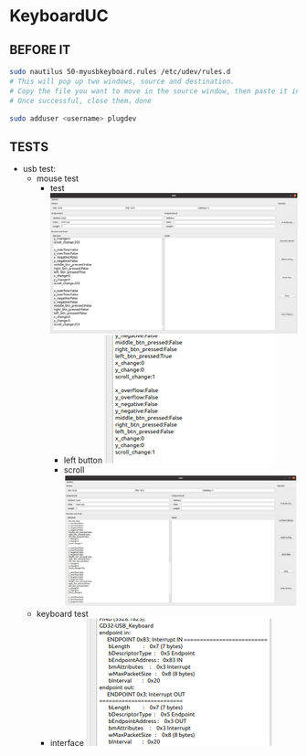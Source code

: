 # KeyboardUC

## BEFORE IT

```bash
sudo nautilus 50-myusbkeyboard.rules /etc/udev/rules.d
# This will pop up two windows, source and destination. 
# Copy the file you want to move in the source window, then paste it in the destination window.
# Once successful, close them，done
```

```bash
sudo adduser <username> plugdev
```

## TESTS

+ usb test:
  + mouse test
    + test ![test](resources/usbtest.png)
      + left button ![mouse test left button](resources/usb_mouse_test_left_btn.png)
      + scroll ![mouse test scroll](resources/receive_mouse_data.png)
  + keyboard test
    + interface ![keyboard interface](resources/keyboradInterface.png)